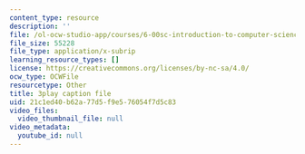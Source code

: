 ```yaml
---
content_type: resource
description: ''
file: /ol-ocw-studio-app/courses/6-00sc-introduction-to-computer-science-and-programming-spring-2011/21c1ed40b62a77d5f9e576054f7d5c83_5gt2WDBl8-0.srt
file_size: 55228
file_type: application/x-subrip
learning_resource_types: []
license: https://creativecommons.org/licenses/by-nc-sa/4.0/
ocw_type: OCWFile
resourcetype: Other
title: 3play caption file
uid: 21c1ed40-b62a-77d5-f9e5-76054f7d5c83
video_files:
  video_thumbnail_file: null
video_metadata:
  youtube_id: null
---
```

